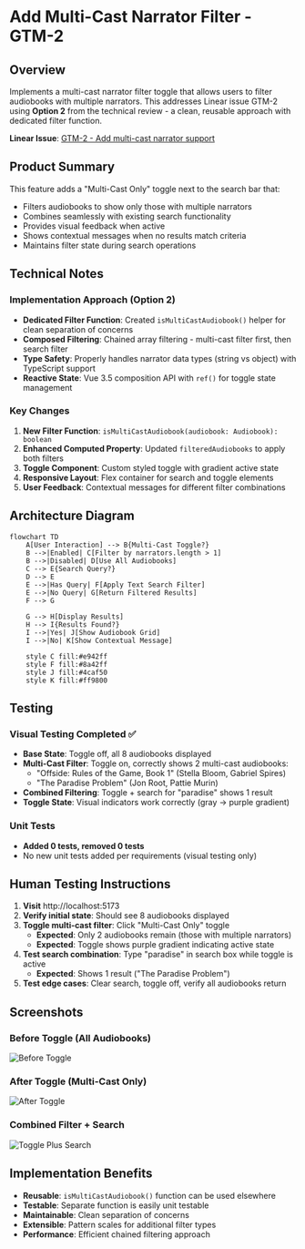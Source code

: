 # Add Multi-Cast Narrator Filter - GTM-2

## Overview

Implements a multi-cast narrator filter toggle that allows users to filter audiobooks with multiple narrators. This addresses Linear issue GTM-2 using **Option 2** from the technical review - a clean, reusable approach with dedicated filter function.

**Linear Issue**: [GTM-2 - Add multi-cast narrator support](https://linear.app/sourcegraph/issue/GTM-2/add-multi-cast-narrator-support)

## Product Summary

This feature adds a "Multi-Cast Only" toggle next to the search bar that:
- Filters audiobooks to show only those with multiple narrators
- Combines seamlessly with existing search functionality  
- Provides visual feedback when active
- Shows contextual messages when no results match criteria
- Maintains filter state during search operations

## Technical Notes

### Implementation Approach (Option 2)
- **Dedicated Filter Function**: Created `isMultiCastAudiobook()` helper for clean separation of concerns
- **Composed Filtering**: Chained array filtering - multi-cast filter first, then search filter
- **Type Safety**: Properly handles narrator data types (string vs object) with TypeScript support
- **Reactive State**: Vue 3.5 composition API with `ref()` for toggle state management

### Key Changes
1. **New Filter Function**: `isMultiCastAudiobook(audiobook: Audiobook): boolean`
2. **Enhanced Computed Property**: Updated `filteredAudiobooks` to apply both filters
3. **Toggle Component**: Custom styled toggle with gradient active state
4. **Responsive Layout**: Flex container for search and toggle elements
5. **User Feedback**: Contextual messages for different filter combinations

## Architecture Diagram

```mermaid
flowchart TD
    A[User Interaction] --> B{Multi-Cast Toggle?}
    B -->|Enabled| C[Filter by narrators.length > 1]
    B -->|Disabled| D[Use All Audiobooks]
    C --> E{Search Query?}
    D --> E
    E -->|Has Query| F[Apply Text Search Filter]
    E -->|No Query| G[Return Filtered Results]
    F --> G
    
    G --> H[Display Results]
    H --> I{Results Found?}
    I -->|Yes| J[Show Audiobook Grid]
    I -->|No| K[Show Contextual Message]
    
    style C fill:#e942ff
    style F fill:#8a42ff
    style J fill:#4caf50
    style K fill:#ff9800
```

## Testing

### Visual Testing Completed ✅
- **Base State**: Toggle off, all 8 audiobooks displayed
- **Multi-Cast Filter**: Toggle on, correctly shows 2 multi-cast audiobooks:
  - "Offside: Rules of the Game, Book 1" (Stella Bloom, Gabriel Spires)
  - "The Paradise Problem" (Jon Root, Pattie Murin)
- **Combined Filtering**: Toggle + search for "paradise" shows 1 result
- **Toggle State**: Visual indicators work correctly (gray → purple gradient)

### Unit Tests
- **Added 0 tests, removed 0 tests**
- No new unit tests added per requirements (visual testing only)

## Human Testing Instructions

1. **Visit** http://localhost:5173
2. **Verify initial state**: Should see 8 audiobooks displayed
3. **Toggle multi-cast filter**: Click "Multi-Cast Only" toggle
   - **Expected**: Only 2 audiobooks remain (those with multiple narrators)
   - **Expected**: Toggle shows purple gradient indicating active state
4. **Test search combination**: Type "paradise" in search box while toggle is active
   - **Expected**: Shows 1 result ("The Paradise Problem")
5. **Test edge cases**: Clear search, toggle off, verify all audiobooks return

## Screenshots

### Before Toggle (All Audiobooks)
![Before Toggle](before-toggle.png)

### After Toggle (Multi-Cast Only)  
![After Toggle](after-toggle.png)

### Combined Filter + Search
![Toggle Plus Search](toggle-plus-search.png)

## Implementation Benefits

- **Reusable**: `isMultiCastAudiobook()` function can be used elsewhere
- **Testable**: Separate function is easily unit testable
- **Maintainable**: Clean separation of concerns
- **Extensible**: Pattern scales for additional filter types
- **Performance**: Efficient chained filtering approach
